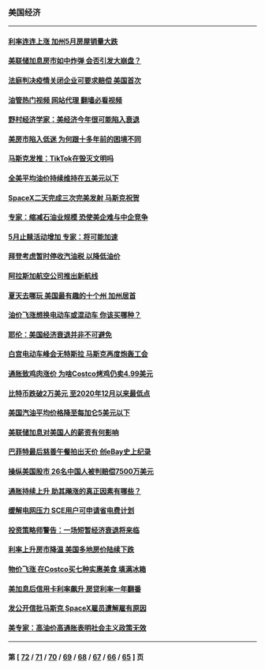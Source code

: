 ### 美国经济
---
#### [利率连连上涨 加州5月房屋销量大跌](../../pages/ncid1078158/n13763987.md?06220045) 
#### [美联储加息房市如中炸弹 会否引发大崩盘？](../../pages/ncid1078158/n13763887.md?06220045) 
#### [法庭判决疫情关闭企业可要求赔偿 美国首次](../../pages/ncid1078158/n13763604.md?06220045) 
#### [油管热门视频 网站代理 翻墙必看视频](http://209.222.30.114:81/youtube.html?06220045)
#### [野村经济学家：美经济今年很可能陷入衰退](../../pages/ncid1078158/n13763783.md?06220045) 
#### [美房市陷入低迷 为何跟十多年前的困境不同](../../pages/ncid1078158/n13763671.md?06220045) 
#### [马斯克发推：TikTok在毁灭文明吗](../../pages/ncid1078158/n13763615.md?06220045) 
#### [全美平均油价持续维持在五美元以下](../../pages/ncid1078158/n13763591.md?06220045) 
#### [SpaceX二天完成三次完美发射 马斯克祝贺](../../pages/ncid1078158/n13763582.md?06220045) 
#### [专家：缩减石油业规模 恐使美企难与中企竞争](../../pages/ncid1078158/n13763425.md?06220045) 
#### [5月止赎活动增加 专家：将可能加速](../../pages/ncid1078158/n13763273.md?06220045) 
#### [拜登考虑暂时停收汽油税 以降低油价](../../pages/ncid1078158/n13763077.md?06220045) 
#### [阿拉斯加航空公司推出新航线](../../pages/ncid1078158/n13763102.md?06220045) 
#### [夏天去哪玩 美国最有趣的十个州 加州居首](../../pages/ncid1078158/n13763037.md?06220045) 
#### [油价飞涨想换电动车或混动车 你该买哪种？](../../pages/ncid1078158/n13745445.md?06220045) 
#### [耶伦：美国经济衰退并非不可避免](../../pages/ncid1078158/n13762967.md?06220045) 
#### [白宫电动车峰会无特斯拉 马斯克再度炮轰工会](../../pages/ncid1078158/n13762856.md?06220045) 
#### [通胀致鸡肉涨价 为啥Costco烤鸡仍卖4.99美元](../../pages/ncid1078158/n13761842.md?06220045) 
#### [比特币跌破2万美元 至2020年12月以来最低点](../../pages/ncid1078158/n13762505.md?06220045) 
#### [美国汽油平均价格降至每加仑5美元以下](../../pages/ncid1078158/n13762502.md?06220045) 
#### [美联储加息对美国人的薪资有何影响](../../pages/ncid1078158/n13762348.md?06220045) 
#### [巴菲特最后慈善午餐拍出天价 创eBay史上纪录](../../pages/ncid1078158/n13762309.md?06220045) 
#### [操纵美国股市 26名中国人被判赔偿7500万美元](../../pages/ncid1078158/n13762093.md?06220045) 
#### [通胀持续上升 助其飚涨的真正因素有哪些？](../../pages/ncid1078158/n13761983.md?06220045) 
#### [缓解电网压力 SCE用户可申请省电费计划](../../pages/ncid1078158/n13762044.md?06220045) 
#### [投资策略师警告：一场短暂经济衰退将来临](../../pages/ncid1078158/n13762019.md?06220045) 
#### [利率上升房市降温 美国多地房价陆续下跌](../../pages/ncid1078158/n13762014.md?06220045) 
#### [物价飞涨 在Costco买七种实惠美食 填满冰箱](../../pages/ncid1078158/n13758202.md?06220045) 
#### [美加息后信用卡利率飙升 房贷利率一年翻番](../../pages/ncid1078158/n13761901.md?06220045) 
#### [发公开信批马斯克 SpaceX雇员遭解雇有原因](../../pages/ncid1078158/n13761832.md?06220045) 
#### [美专家：高油价高通胀表明社会主义政策无效](../../pages/ncid1078158/n13761170.md?06220045) 

---
#### 第 [ [72](./72.md?06220045) / [71](./71.md?06220045) / [70](./70.md?06220045) / [69](./69.md?06220045) / [68](./68.md?06220045) / [67](./67.md?06220045) / [66](./66.md?06220045) / [65](./65.md?06220045) ] 页
